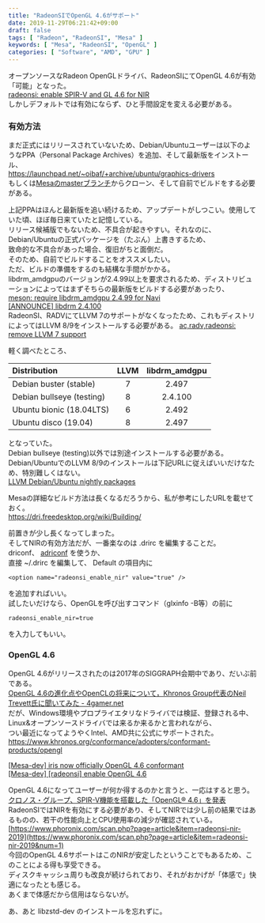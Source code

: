 ```yaml
---
title: "RadeonSIでOpenGL 4.6がサポート"
date: 2019-11-29T06:21:42+09:00
draft: false
tags: [ "Radeon", "RadeonSI", "Mesa" ]
keywords: [ "Mesa", "RadeonSI", "OpenGL" ]
categories: [ "Software", "AMD", "GPU" ]
---
```


オープンソースなRadeon OpenGLドライバ、RadeonSIにてOpenGL 4.6が有効「可能」となった。  
[radeonsi: enable SPIR-V and GL 4.6 for NIR](https://gitlab.freedesktop.org/mesa/mesa/commit/754c7b893959d97483e6b5fccefbdbaa641c70ca)  
しかしデフォルトでは有効にならず、ひと手間設定を変える必要がある。  

### 有効方法
まだ正式にはリリースされていないため、Debian/Ubuntuユーザーは以下のようなPPA（Personal Package Archives）を追加、そして最新版をインストール、  
<https://launchpad.net/~oibaf/+archive/ubuntu/graphics-drivers>  
もしくは[Mesaのmasterブランチ](https://gitlab.freedesktop.org/mesa/mesa)からクローン、そして自前でビルドをする必要がある。  

上記PPAはほんと最新版を追い続けるため、アップデートがしつこい。使用していた頃、ほぼ毎日来ていたと記憶している。  
リリース候補版でもないため、不具合が起きやすい。それなのに、Debian/Ubuntuの正式パッケージを（たぶん）上書きするため、  
致命的な不具合があった場合、復旧がちと面倒だ。  
そのため、自前でビルドすることをオススメしたい。  
ただ、ビルドの準備をするのも結構な手間がかかる。  
libdrm_amdgpuのバージョンが2.4.99以上を要求されるため、ディストリビューションによってはまずそちらの最新版をビルドする必要があったり、  
[meson: require libdrm_amdgpu 2.4.99 for Navi](https://gitlab.freedesktop.org/mesa/mesa/commit/677bb80c98276514d3df497d3c88908158794637)  
[[ANNOUNCE] libdrm 2.4.100](https://lists.x.org/archives/xorg-announce/2019-October/003028.html)  
RadeonSI、RADVにてLLVM 7のサポートがなくなったため、これもディストリによってはLLVM 8/9をインストールする必要がある。
[ac,radv,radeonsi: remove LLVM 7 support](https://gitlab.freedesktop.org/mesa/mesa/commit/1fd60db4a1fca96ccf9293d0c03158baf7d215a5)  

軽く調べたところ、

| Distribution | LLVM | libdrm_amdgpu |
| :--- | :---: | :---: |
| Debian buster (stable) | 7 | 2.497 |
| Debian bullseye (testing) | 8 | 2.4.100 |
| Ubuntu bionic (18.04LTS) | 6 | 2.492 |
| Ubuntu disco (19.04) | 8 | 2.497 |

となっていた。  
Debian bullseye (testing)以外では別途インストールする必要がある。  
Debian/UbuntuでのLLVM 8/9のインストールは下記URLに従えばいいだけなため、特別難しくはない。  
[LLVM Debian/Ubuntu nightly packages](https://apt.llvm.org/)  

Mesaの詳細なビルド方法は長くなるだろうから、私が参考にしたURLを載せておく。  
<https://dri.freedesktop.org/wiki/Building/>  

前置きが少し長くなってしまった。  
そしてNIRの有効方法だが、一番楽なのは .drirc を編集することだ。  
driconf、 [adriconf](https://github.com/jlHertel/adriconf) を使うか、  
直接 ~/.drirc を編集して、 Default の項目内に

	<option name="radeonsi_enable_nir" value="true" />

を追加すればいい。  
試したいだけなら、OpenGLを呼び出すコマンド（glxinfo -B等）の前に  

	radeonsi_enable_nir=true

を入力してもいい。  

### OpenGL 4.6
OpenGL 4.6がリリースされたのは2017年のSIGGRAPH会期中であり、だいぶ前である。  
[OpenGL 4.6の進化点やOpenCLの将来について，Khronos Group代表のNeil Trevett氏に聞いてみた - 4gamer.net](https://www.4gamer.net/games/107/G010729/20170907023/)  
だが、Windows環境やプロプライエタリなドライバでは検証、登録される中、Linux&オープンソースドライバでは来るか来るかと言われながら、  
つい最近になってようやくIntel、AMD共に公式にサポートされた。  
<https://www.khronos.org/conformance/adopters/conformant-products/opengl>  

[[Mesa-dev] iris now officially OpenGL 4.6 conformant](https://lists.freedesktop.org/archives/mesa-dev/2019-November/223795.html)  
[[Mesa-dev] [radeonsi] enable OpenGL 4.6](https://lists.freedesktop.org/archives/mesa-dev/2019-November/223821.html)  

OpenGL 4.6になってユーザーが何か得するのかと言うと、一応はすると思う。  
[クロノス・グループ、SPIR-V機能を搭載した「OpenGL® 4.6」を発表](https://jp.khronos.org/news/press/spir-v-opengl-4.6-siggraph-2017)  
RadeonSIではNIRを有効にする必要があり、そしてNIRでは少し前の結果ではあるものの、若干の性能向上とCPU使用率の減少が確認されている。  
[https://www.phoronix.com/scan.php?page=article&item=radeonsi-nir-2019](https://www.phoronix.com/scan.php?page=article&item=radeonsi-nir-2019&num=1)  
今回のOpenGL 4.6サポートはこのNIRが安定したということでもあるため、このことによる得も享受できる。  
ディスクキャッシュ周りも改良が続けられており、それがおかげが「体感で」快適になったとも感じる。  
あくまで体感だから信用はならないが。  

あ、あと libzstd-dev のインストールを忘れずに。  
